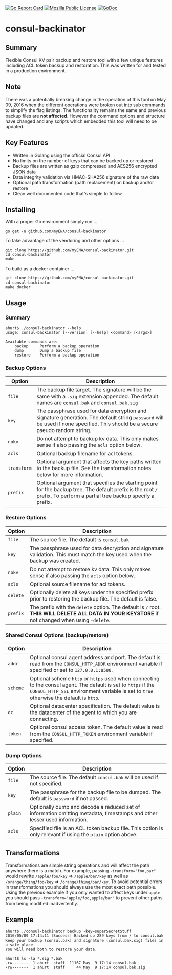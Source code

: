[![Go Report Card](https://goreportcard.com/badge/github.com/myENA/consul-backinator)](https://goreportcard.com/report/github.com/myENA/consul-backinator) [![Mozilla Public License](https://img.shields.io/badge/license-MPL-blue.svg)](https://www.mozilla.org/MPL/) [![GoDoc](https://godoc.org/github.com/myENA/consul-backinator/common?status.svg)](https://godoc.org/github.com/myENA/consul-backinator/common)

# consul-backinator

## Summary

Flexible Consul KV pair backup and restore tool with a few unique features
including ACL token backup and restoration.
This was written for and tested in a production environment.

## Note

There was a potentially breaking change in the operation of this tool on
May 09, 2016 when the different operations were broken out into sub commands
to simplify the flag listings.  The functionality remains the same and previous
backup files are __not affected__.  However the command options and structure have
changed and any scripts which embedded this tool will need to be updated.

## Key Features

* Written in Golang using the official Consul API
* No limits on the number of keys that can be backed up or restored
* Backup files are written as gzip compressed and AES256 encrypted JSON data
* Data integrity validation via HMAC-SHA256 signature of the raw data
* Optional path transformation (path replacement) on backup and/or restore
* Clean well documented code that's simple to follow

## Installing

With a proper Go environment simply run ...

```
go get -u github.com/myENA/consul-backinator
```

To take advantage of the vendoring and other options ...

```
git clone https://github.com/myENA/consul-backinator.git
cd consul-backinator
make
```

To build as a docker container ...
```
git clone https://github.com/myENA/consul-backinator.git
cd consul-backinator
make docker
```

## Usage

### Summary

```
ahurt$ ./consul-backinator --help
usage: consul-backinator [--version] [--help] <command> [<args>]

Available commands are:
    backup     Perform a backup operation
    dump       Dump a backup file
    restore    Perform a backup operation

```

### Backup Options

| Option      | Description |
|-------------|-------------|
| `file`      | The backup file target.  The signature will be the same with a `.sig` extension appended.  The default names are `consul.bak` and `consul.bak.sig`
| `key`       | The passphrase used for data encryption and signature generation.  The default string `password` will be used if none specified.  This should be a secure pseudo random string.
| `nokv`      | Do not attempt to backup kv data.  This only makes sense if also passing the `acls` option below.
| `acls`      | Optional backup filename for acl tokens.
| `transform` | Optional argument that affects the key paths written to the backup file.  See the transformation notes below for more information.
| `prefix`    | Optional argument that specifies the starting point for the backup tree.  The default prefix is the root `/` prefix.  To perform a partial tree backup specify a prefix.

### Restore Options

| Option   | Description |
|----------|-------------|
| `file`   | The source file. The default is `consul.bak`
| `key`    | The passphrase used for data decryption and signature validation.  This must match the key used when the backup was created.
| `nokv`   | Do not attempt to restore kv data.  This only makes sense if also passing the `acls` option below.
| `acls`   | Optional source filename for acl tokens.
| `delete` | Optionally delete all keys under the specified prefix prior to restoring the backup file.  The default is false.
| `prefix` | The prefix with the `delete` option.  The default is `/` root.  __THIS WILL DELETE ALL DATA IN YOUR KEYSTORE__ if not changed when using `-delete`.

### Shared Consul Options (backup/restore)

| Option   | Description |
|----------|-------------|
| `addr`   | Optional consul agent address and port.  The default is read from the `CONSUL_HTTP_ADDR` environment variable if specified or set to `127.0.0.1:8500`.
| `scheme` | Optional scheme `http` or `https` used when connecting to the consul agent.  The default is set to `https` if the `CONSUL_HTTP_SSL` environment variable is set to `true` otherwise the default is `http`.
| `dc`     | Optional datacenter specification.  The default value is the datacenter of the agent to which you are connecting.
| `token`  | Optional consul access token.  The default value is read from the `CONSUL_HTTP_TOKEN` environment variable if specified.

### Dump Options

| Option   | Description |
|----------|-------------|
| `file`   | The source file.  The default `consul.bak` will be used if not specified.
| `key`    | The passphrase for the backup file to be dumped.  The default is `password` if not passed.
| `plain`  | Optionally dump and decode a reduced set of information omitting metadata, timestamps and other lesser used information.
| `acls`   | Specified file is an ACL token backup file.  This option is only relevant if using the `plain` option above.

## Transformations

Transformations are simple string operations and will affect the path anywhere
there is a match.  For example, passing `-transform="foo,bar"` would rewrite
`/apple/foo/key` => `/apple/bar/key` as well as `/orange/thing/foo/key` => `/orange/thing/bar/key`.
To avoid potential errors in transformations you should always use the most exact path possible.
Using the previous example if you only wanted to affect keys under `apple` you should pass
`-transform="apple/foo,apple/bar"` to prevent other paths from being modified inadvertently.

## Example

```
ahurt$ ./consul-backinator backup -key=superSecretStuff
2016/05/09 17:14:11 [Success] Backed up 289 keys from / to consul.bak
Keep your backup (consul.bak) and signature (consul.bak.sig) files in a safe place.
You will need both to restore your data.
```

```
ahurt$ ls -la *.sig *.bak
-rw-------  1 ahurt  staff  11167 May  9 17:14 consul.bak
-rw-------  1 ahurt  staff     44 May  9 17:14 consul.bak.sig
```
